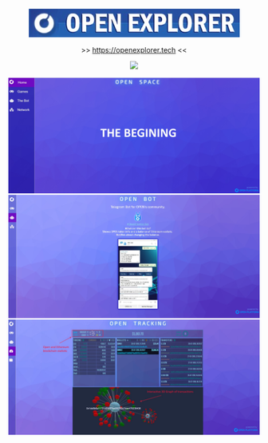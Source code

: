  <p align="center"><a target='_blank' href = "https://openexplorer.tech"><img src = "./img/title.jpg"></a></p>
 <p align="center">>> <a target='_blank' href="https://openexplorer.tech">https://openexplorer.tech</a> <<</p>
 <p align="center"><img src="https://img.shields.io/badge/STATUS-DEVELOPMENT-green"/></p>



![ScreenShort](https://raw.githubusercontent.com/alekcangp/OpenExplorer/master/img/first.jpg)
![ScreenShort](https://raw.githubusercontent.com/alekcangp/OpenExplorer/master/img/bot.jpg)
![ScreenShort](https://raw.githubusercontent.com/alekcangp/OpenExplorer/master/img/track.jpg)
